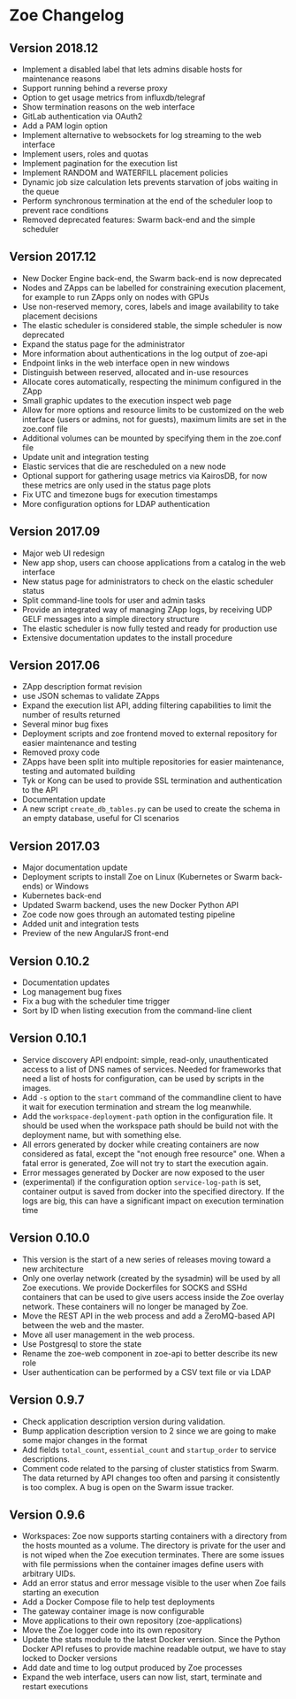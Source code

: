 # Zoe Changelog

## Version 2018.12

* Implement a disabled label that lets admins disable hosts for maintenance reasons
* Support running behind a reverse proxy
* Option to get usage metrics from influxdb/telegraf
* Show termination reasons on the web interface
* GitLab authentication via OAuth2
* Add a PAM login option
* Implement alternative to websockets for log streaming to the web interface
* Implement users, roles and quotas
* Implement pagination for the execution list
* Implement RANDOM and WATERFILL placement policies
* Dynamic job size calculation lets prevents starvation of jobs waiting in the queue
* Perform synchronous termination at the end of the scheduler loop to prevent race conditions
* Removed deprecated features: Swarm back-end and the simple scheduler

## Version 2017.12

* New Docker Engine back-end, the Swarm back-end is now deprecated
* Nodes and ZApps can be labelled for constraining execution placement, for example to run ZApps only on nodes with GPUs
* Use non-reserved memory, cores, labels and image availability to take placement decisions
* The elastic scheduler is considered stable, the simple scheduler is now deprecated
* Expand the status page for the administrator
* More information about authentications in the log output of zoe-api
* Endpoint links in the web interface open in new windows
* Distinguish between reserved, allocated and in-use resources
* Allocate cores automatically, respecting the minimum configured in the ZApp
* Small graphic updates to the execution inspect web page
* Allow for more options and resource limits to be customized on the web interface (users or admins, not for guests), maximum limits are set in the zoe.conf file
* Additional volumes can be mounted by specifying them in the zoe.conf file
* Update unit and integration testing
* Elastic services that die are rescheduled on a new node
* Optional support for gathering usage metrics via KairosDB, for now these metrics are only used in the status page plots
* Fix UTC and timezone bugs for execution timestamps
* More configuration options for LDAP authentication

## Version 2017.09

* Major web UI redesign
* New app shop, users can choose applications from a catalog in the web interface
* New status page for administrators to check on the elastic scheduler status
* Split command-line tools for user and admin tasks
* Provide an integrated way of managing ZApp logs, by receiving UDP GELF messages into a simple directory structure
* The elastic scheduler is now fully tested and ready for production use 
* Extensive documentation updates to the install procedure

## Version 2017.06

* ZApp description format revision
* use JSON schemas to validate ZApps
* Expand the execution list API, adding filtering capabilities to limit the number of results returned
* Several minor bug fixes
* Deployment scripts and zoe frontend moved to external repository for easier maintenance and testing
* Removed proxy code
* ZApps have been split into multiple repositories for easier maintenance, testing and automated building
* Tyk or Kong can be used to provide SSL termination and authentication to the API
* Documentation update
* A new script `create_db_tables.py` can be used to create the schema in an empty database, useful for CI scenarios

## Version 2017.03

* Major documentation update
* Deployment scripts to install Zoe on Linux (Kubernetes or Swarm back-ends) or Windows
* Kubernetes back-end
* Updated Swarm backend, uses the new Docker Python API
* Zoe code now goes through an automated testing pipeline
* Added unit and integration tests
* Preview of the new AngularJS front-end

## Version 0.10.2

* Documentation updates
* Log management bug fixes
* Fix a bug with the scheduler time trigger
* Sort by ID when listing execution from the command-line client

## Version 0.10.1

* Service discovery API endpoint: simple, read-only, unauthenticated access to a list of DNS names of services. Needed for frameworks that need a list of hosts for configuration, can be used by scripts in the images.
* Add `-s` option to the `start` command of the commandline client to have it wait for execution termination and stream the log meanwhile.
* Add the `workspace-deployment-path` option in the configuration file. It should be used when the workspace path should be build not with the deployment name, but with something else.
* All errors generated by docker while creating containers are now considered as fatal, except the "not enough free resource" one. When a fatal error is generated, Zoe will not try to start the execution again.
* Error messages generated by Docker are now exposed to the user
* (experimental) if the configuration option `service-log-path` is set, container output is saved from docker into the specified directory. If the logs are big, this can have a significant impact on execution termination time

## Version 0.10.0

* This version is the start of a new series of releases moving toward a new architecture
* Only one overlay network (created by the sysadmin) will be used by all Zoe executions. We provide Dockerfiles for SOCKS and SSHd containers that can be used to give users access inside the Zoe overlay network. These containers will no longer be managed by Zoe.
* Move the REST API in the web process and add a ZeroMQ-based API between the web and the master.
* Move all user management in the web process.
* Use Postgresql to store the state
* Rename the zoe-web component in zoe-api to better describe its new role
* User authentication can be performed by a CSV text file or via LDAP

## Version 0.9.7

* Check application description version during validation.
* Bump application description version to 2 since we are going to make some major changes in the format
* Add fields `total_count`, `essential_count` and `startup_order` to service descriptions.
* Comment code related to the parsing of cluster statistics from Swarm. The data returned by API changes too often and parsing it consistently is too complex. A bug is open on the Swarm issue tracker.

## Version 0.9.6

* Workspaces: Zoe now supports starting containers with a directory from the hosts mounted as a volume. The directory is private for the user and is not wiped when the Zoe execution terminates. There are some issues with file permissions when the container images define users with arbitrary UIDs.
* Add an error status and error message visible to the user when Zoe fails starting an execution
* Add a Docker Compose file to help test deployments
* The gateway container image is now configurable
* Move applications to their own repository (zoe-applications)
* Move the Zoe logger code into its own repository
* Update the stats module to the latest Docker version. Since the Python Docker API refuses to provide machine readable output, we have to stay locked to Docker versions
* Add date and time to log output produced by Zoe processes
* Expand the web interface, users can now list, start, terminate and restart executions
